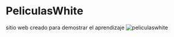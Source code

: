 # PeliculasWhite
sitio web creado para demostrar el aprendizaje
![peliculaswhite](https://user-images.githubusercontent.com/91045865/157762996-47b32ee0-9713-4259-8dca-de8a19b10a78.png)
